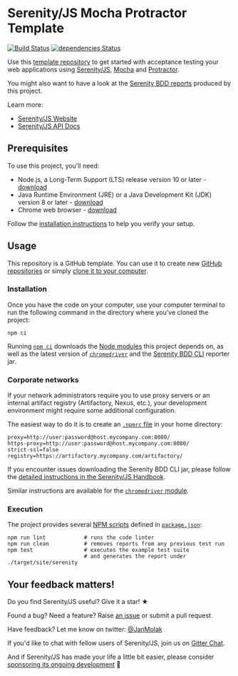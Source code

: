 # Serenity/JS Mocha Protractor Template

[![Build Status](https://github.com/serenity-js/serenity-js-mocha-protractor-template/workflows/build/badge.svg)](https://github.com/serenity-js/serenity-js-mocha-protractor-template/actions)
[![dependencies Status](https://status.david-dm.org/gh/serenity-js/serenity-js-mocha-protractor-template.svg)](https://david-dm.org/serenity-js/serenity-js-mocha-protractor-template)

Use this [template repository](https://help.github.com/en/articles/creating-a-repository-from-a-template)
to get started with acceptance testing your web applications using [Serenity/JS](https://serenity-js.org),
[Mocha](https://mochajs.org/) and [Protractor](http://www.protractortest.org/).

You might also want to have a look at the [Serenity BDD reports](https://serenity-js.github.io/serenity-js-mocha-protractor-template/) produced by this project.

Learn more:
- [Serenity/JS Website](https://serenity-js.org)
- [Serenity/JS API Docs](https://serenity-js.org/modules)

## Prerequisites

To use this project, you'll need:
- Node.js, a Long-Term Support (LTS) release version 10 or later - [download](https://nodejs.org/en/)
- Java Runtime Environment (JRE) or a Java Development Kit (JDK) version 8 or later - [download](https://adoptopenjdk.net/)
- Chrome web browser - [download](https://www.google.co.uk/chrome/)

Follow the [installation instructions](https://serenity-js.org/handbook/integration/runtime-dependencies.html) to help you verify your setup.

## Usage

This repository is a GitHub template. You can use it to create new [GitHub repositories](https://help.github.com/en/articles/creating-a-repository-from-a-template) or simply [clone it to your computer](https://docs.github.com/en/free-pro-team@latest/github/creating-cloning-and-archiving-repositories/cloning-a-repository).

### Installation

Once you have the code on your computer, use your computer terminal to run the following command in the directory where you've cloned the project:
```
npm ci
```

Running [`npm ci`](https://docs.npmjs.com/cli/v6/commands/npm-ci) downloads the [Node modules](https://docs.npmjs.com/about-packages-and-modules) this project depends on, as well as the latest version of [`chromedriver`](https://www.npmjs.com/package/chromedriver) and the [Serenity BDD CLI](https://github.com/serenity-bdd/serenity-cli) reporter jar. 

### Corporate networks

If your network administrators require you to use proxy servers or an internal artifact registry (Artifactory, Nexus, etc.), your development environment might require some additional configuration.

The easiest way to do it is to create an [`.npmrc` file](https://docs.npmjs.com/cli/v6/configuring-npm/npmrc) in your home directory: 

```
proxy=http://user:password@host.mycompany.com:8080/
https-proxy=http://user:password@host.mycompany.com:8080/
strict-ssl=false
registry=https://artifactory.mycompany.com/artifactory/
```

If you encounter issues downloading the Serenity BDD CLI jar, please follow the [detailed instructions in the Serenity/JS Handbook](https://serenity-js.org/modules/serenity-bdd/#downloading-the-serenity-bdd-reporting-cli).

Similar instructions are available for the [`chromedriver` module](https://www.npmjs.com/package/chromedriver).

### Execution

The project provides several [NPM scripts](https://docs.npmjs.com/cli/v6/using-npm/scripts) defined in [`package.json`](package.json):

```
npm run lint            # runs the code linter
npm run clean           # removes reports from any previous test run
npm test                # executes the example test suite
                        # and generates the report under ./target/site/serenity
```

## Your feedback matters!

Do you find Serenity/JS useful? Give it a star! &#9733;

Found a bug? Need a feature? Raise [an issue](https://github.com/serenity-js/serenity-js/issues?state=open)
or submit a pull request.

Have feedback? Let me know on twitter: [@JanMolak](https://twitter.com/JanMolak) 

If you'd like to chat with fellow users of Serenity/JS, join us on [Gitter Chat](https://gitter.im/serenity-js/Lobby).

And if Serenity/JS has made your life a little bit easier, please consider [sponsoring its ongoing development](https://github.com/sponsors/serenity-js) 🙇
